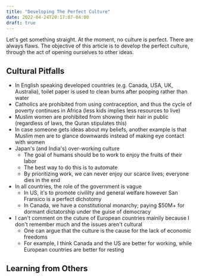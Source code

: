 ```yaml
---
title: "Developing The Perfect Culture"
date: 2022-04-24T20:17:07-04:00
draft: true
---
```


Let's get something straight. At the moment, no culture is perfect. There are always flaws. The objective
of this article is to develop the perfect culture, through the act of opening ourselves to other ideas.

## Cultural Pitfalls

- In English speaking developed countries (e.g. Canada, USA, UK, Australia), toilet paper is used to clean bums after pooping rather than water
- Catholics are prohibited from using contraception, and thus the cycle of poverty continues in Africa (less kids implies less resources to live)
- Muslim women are prohibited from showing their hair in public (regardless of laws, the Quran stipulates this)
- In case someone gets ideas about my beliefs, another example is that Muslim men are to glance downwards instead of making eye contact with women
- Japan's (and India's) over-working culture
  - The goal of humans should be to work to enjoy the fruits of their labor
  - The best way to do this is to automate
  - By prioritizing work, we can never enjoy our scarce lives; everyone dies in the end
- In all countries, the role of the government is vague
  - In US, it's to promote civililty and general welfare however San Fransico is a perfect dichotomy
  - In Canada, we have a constitutional monarchy; paying $50M+ for dormant dictatorship under the guise of democracy
- I can't comment on the cuture of European countries mainily because I don't remember much and the issues aren't cultural
  - One can argue that the culture is the cause for the lack of economic freedoms
  - For example, I think Canada and the US are better for working, while European countries are better for resting

## Learning from Others
